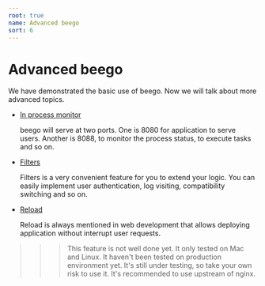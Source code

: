 ```yaml
---
root: true
name: Advanced beego
sort: 6
---
```


# Advanced beego

We have demonstrated the basic use of beego. Now we will talk about more advanced topics.

- [In process monitor](./monitor.md)

  beego will serve at two ports. One is 8080 for application to serve users. Another is 8088, to monitor the process status, to execute tasks and so on.
	
- [Filters](../mvc/controller/filter.md)

  Filters is a very convenient feature for you to extend your logic. You can easily implement user authentication, log visiting, compatibility switching and so on.
	
- [Reload](./reload.md)

  Reload is always mentioned in web development that allows deploying application without interrupt user requests.
	
>>> This feature is not well done yet. It only tested on Mac and Linux. It haven't been tested on production environment yet. It's still under testing, so take your own risk to use it. It's recommended to use upstream of nginx.
